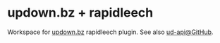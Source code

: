 updown.bz + rapidleech
==========

Workspace for [updown.bz](https://updown.bz) rapidleech plugin. See also [ud-api@GitHub](https://github.com/elmoyak/ud-api).
